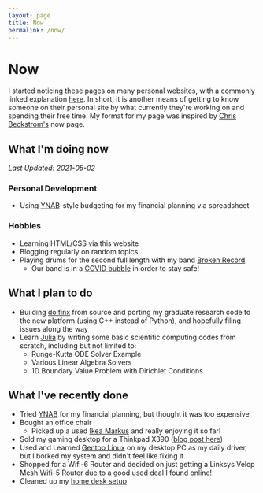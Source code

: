 ```yaml
---
layout: page
title: Now
permalink: /now/
---
```

# Now
I started noticing these pages on many personal websites, with a commonly linked explanation [here](https://nownownow.com/about). In short, it is another means of getting to know someone on their personal site by what currently they're working on and spending their free time. My format for my page was inspired by [Chris Beckstrom's](https://chrisbeckstrom.com/me/now/) now page.

## What I'm doing now 

*Last Updated: 2021-05-02*

### Personal Development
*  Using [YNAB](https://youneedabudget.com)-style budgeting for my financial planning via spreadsheet

### Hobbies
* Learning HTML/CSS via this website
* Blogging regularly on random topics
* Playing drums for the second full length with my band [Broken Record](https://brokenrecordisaband.com)
	+ Our band is in a [COVID bubble](https://www.cnbc.com/2020/06/27/what-is-a-covid-19-bubble-and-how-to-do-it-safely.html) in order to stay safe!

## What I plan to do

* Building [dolfinx](https://github.com/FEniCS/dolfinx) from source and porting my graduate research code to the new platform (using C++ instead of Python), and hopefully filing issues along the way
* Learn [Julia](https://julialang.org/) by writing some basic scientific computing codes from scratch, including but not limited to:
	+ Runge-Kutta ODE Solver Example
	+ Various Linear Algebra Solvers
	+ 1D Boundary Value Problem with Dirichlet Conditions

## What I've recently done
* Tried [YNAB](https://youneedabudget.com) for my financial planning, but thought it was too expensive
* Bought an office chair
	+ Picked up a used [Ikea Markus](https://www.ikea.com/us/en/p/markus-office-chair-vissle-dark-gray-90289172/) and really enjoying it so far!
* Sold my gaming desktop for a Thinkpad X390 ([blog post here](/blog/2021/02/06/desktop-to-laptop))
* Used and Learned [Gentoo Linux](https://gentoo.org) on my desktop PC as my daily driver, but I borked my system and didn't feel like fixing it.
* Shopped for a Wifi-6 Router and decided on just getting a Linksys Velop Mesh Wifi-5 Router due to a good used deal I found online!
* Cleaned up my [home desk setup](/blog/2021/01/03/mydesksetup-jan2021/)
